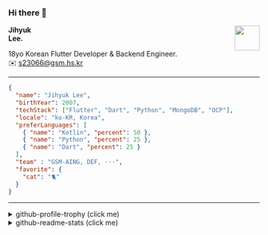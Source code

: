 ### Hi there 👋
<img src="https://github.githubassets.com/images/mona-loading-default.gif" width="50px" align="right">
</a>

**Jihyuk\
Lee.**

18yo Korean Flutter Developer & Backend Engineer.\
✉️ <s23066@gsm.hs.kr>

---

```json
{
  "name": "Jihyuk Lee",
  "birthYear": 2007,
  "techStack": ["Flutter", "Dart", "Python", "MongoDB", "OCP"],
  "locale": "ko-KR, Korea",
  "preferLanguages": [
    { "name": "Kotlin", "percent": 50 },
    { "name": "Python", "percent": 25 },
    { "name": "Dart", "percent": 25 }
  ],
  "team" : "GSM-AING, DEF, ···",
  "favorite": {
    "cat": "🐈"
  }
}
```
---
<details>
  <summary>github-profile-trophy (click me)</summary>
  
![](https://github-profile-trophy.vercel.app/?username=withJihyuk&row=1&column=8&theme=nord)
  
</details>
<details>
  <summary>github-readme-stats (click me)</summary>
  
<!--START_SECTION:waka-->
![Code Time](http://img.shields.io/badge/Code%20Time-578%20hrs%2028%20mins-blue)

![Lines of code](https://img.shields.io/badge/%EC%A0%80%EB%8A%94%20%EC%97%AC%ED%83%9C%EA%B9%8C%EC%A7%80%20-467.6%20thousand%20%EC%A4%84%EC%9D%98%20%EC%BD%94%EB%93%9C%EB%A5%BC%20%EC%9E%91%EC%84%B1%ED%96%88%EC%96%B4%EC%9A%94.-blue)

**저는 아침형 인간이에요. 🐤** 

```text
🌞 아침                     326 commits         ████░░░░░░░░░░░░░░░░░░░░░   15.98 % 
🌆 낮　                     734 commits         █████████░░░░░░░░░░░░░░░░   35.98 % 
🌃 저녁                     736 commits         █████████░░░░░░░░░░░░░░░░   36.08 % 
🌙 밤　                     244 commits         ███░░░░░░░░░░░░░░░░░░░░░░   11.96 % 
```


📊 **저는 이번주를 이렇게 시간을 보냈어요.** 

```text
🕑︎ Timezone: Asia/Seoul

💬 프로그래밍 언어들: 
Python                   20 mins             █████████████████░░░░░░░░   66.35 % 
Kotlin                   9 mins              ████████░░░░░░░░░░░░░░░░░   31.69 % 
Text                     0 secs              ░░░░░░░░░░░░░░░░░░░░░░░░░   01.91 % 
Java                     0 secs              ░░░░░░░░░░░░░░░░░░░░░░░░░   00.03 % 
XML                      0 secs              ░░░░░░░░░░░░░░░░░░░░░░░░░   00.01 % 

🔥 에디터들: 
VS Code                  20 mins             █████████████████░░░░░░░░   66.35 % 
Android Studio           10 mins             ████████░░░░░░░░░░░░░░░░░   33.65 % 

💻 운영 체제들: 
Mac                      30 mins             █████████████████████████   100.00 % 
```


 Last Updated on 05/12/2024 18:50:45 UTC
<!--END_SECTION:waka-->

</details>

</div>

